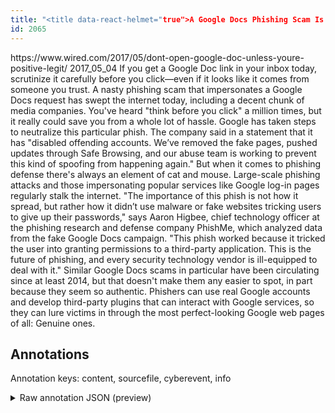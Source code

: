 ```yaml
---
title: "<title data-react-helmet="true">A Google Docs Phishing Scam Is Sweeping the Internet | WIRED</title>"
id: 2065
---
```


<title data-react-helmet="true">A Google Docs Phishing Scam Is Sweeping the Internet | WIRED</title>
<source> https://www.wired.com/2017/05/dont-open-google-doc-unless-youre-positive-legit/ </source>
<date> 2017_05_04 </date>
<text>
If you get a Google Doc link in your inbox today, scrutinize it carefully before you click—even if it looks like it comes from someone you trust. A nasty phishing scam that impersonates a Google Docs request has swept the internet today, including a decent chunk of media companies. You've heard "think before you click" a million times, but it really could save you from a whole lot of hassle.
Google has taken steps to neutralize this particular phish. The company said in a statement that it has "disabled offending accounts. We’ve removed the fake pages, pushed updates through Safe Browsing, and our abuse team is working to prevent this kind of spoofing from happening again." But when it comes to phishing defense there's always an element of cat and mouse. Large-scale phishing attacks and those impersonating popular services like Google log-in pages regularly stalk the internet.
"The importance of this phish is not how it spread, but rather how it didn’t use malware or fake websites tricking users to give up their passwords," says Aaron Higbee, chief technology officer at the phishing research and defense company PhishMe, which analyzed data from the fake Google Docs campaign. "This phish worked because it tricked the user into granting permissions to a third-party application. This is the future of phishing, and every security technology vendor is ill-equipped to deal with it."
Similar Google Docs scams in particular have been circulating since at least 2014, but that doesn't make them any easier to spot, in part because they seem so authentic. Phishers can use real Google accounts and develop third-party plugins that can interact with Google services, so they can lure victims in through the most perfect-looking Google web pages of all: Genuine ones.
</text>



## Annotations

Annotation keys: content, sourcefile, cyberevent, info

<details>
<summary>Raw annotation JSON (preview)</summary>

```json
{
  "content": "If you get a Google Doc link in your inbox today, scrutinize it carefully before you click\u2014even if it looks like it comes from someone you trust. A nasty phishing scam that impersonates a Google Docs request has swept the internet today, including a decent chunk of media companies. You've heard \"think before you click\" a million times, but it really could save you from a whole lot of hassle. Google has taken steps to neutralize this particular phish. The company said in a statement that it has \"disabled offending accounts. We\u2019ve removed the fake pages, pushed updates through Safe Browsing, and our abuse team is working to prevent this kind of spoofing from happening again.\" But when it comes to phishing defense there's always an element of cat and mouse. Large-scale phishing attacks and those impersonating popular services like Google log-in pages regularly stalk the internet. \"The importance of this phish is not how it spread, but rather how it didn\u2019t use malware or fake websites tricking users to give up their passwords,\" says Aaron Higbee, chief technology officer at the phishing research and defense company PhishMe, which analyzed data from the fake Google Docs campaign. \"This phish worked because it tricked the user into granting permissions to a third-party application. This is the future of phishing, and every security technology vendor is ill-equipped to deal with it.\" Similar Google Docs scams in particular have been circulating since at least 2014, but that doesn't make them any easier to spot, in part because they seem so authentic. Phishers can use real Google accounts and develop third-party plugins that can interact with Google services, so they can lure victims in through the most perfect-looking Google web pages of all: Genuine ones.",
  "sourcefile": "2065.txt",
  "cyberevent": {
    "hopper": [
      {
        "index": 0,
        "relation": "Same",
        "events": [
          {
            "nugget": {
              "startOffset": 1195,
              "index": "T29",
              "endOffset": 1205,
              "text": "This phish"
            },
            "index": "E13",
            "type": "Attack",
            "subtype": "Phishing",
            "realis": "Actual"
          },
          {
            "index": "E14",
            "type": "Attack",
            "realis": "Actual",
            "nugget": {
              "startOffset": 1224,
              "index": "T30",
              "endOffset": 1231,
              "text": "tricked"
            },
            "argument": [
              {
                "index": "T31",
                "text": "the user",
                "endOffset": 1240,
                "role": {
                  "type": "Attacker"
                },
                "startOffset": 1232,
                "type": "Person"
              },
              {
                "index": "T32",
                "text": "granting permissions to a third-party application",
                "endOffset": 1295,
                "role": {
                  "type": "Purpose",
                  "subtype": "Unauthorized access",
                  "confidence": 0.8142813146114349
                },
                "startOffset": 1246,
                "type": "Purpose"
              }
            ],
            "subtype": "Phishing"
          },
          {
            "nugget": {
              "startOffset": 777,
              "index": "T20",
              "endOffset": 793,
              "text": "phishing attacks"
            },
            "index": "E9",
            "type": "Attack",
            "subtype": "Phishing",
            "realis": "Actual"
          },
          {
            "index": "E10",
            "type": "Attack",
            "realis": "Actual",
            "nugget": {
              "startOffset": 804,
              "index": "T21",
              "endOffset": 817,
              "text": "impersonating"
            },
            "argument": [
              {

```
</details>
